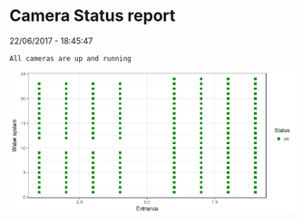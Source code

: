 Camera Status report
================
22/06/2017 - 18:45:47

    All cameras are up and running

![](camreport_files/figure-markdown_github/unnamed-chunk-2-1.png)
